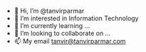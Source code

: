 - 👋 Hi, I’m @tanvirparmar
- 👀 I’m interested in Information Technology
- 🌱 I’m currently learning ...
- 💞️ I’m looking to collaborate on ...
- 📫 My email tanvir@tanvirparmar.com

<!---
tanvirparmar/tanvirparmar is a ✨ special ✨ repository because its `README.md` (this file) appears on your GitHub profile.
You can click the Preview link to take a look at your changes.
--->
